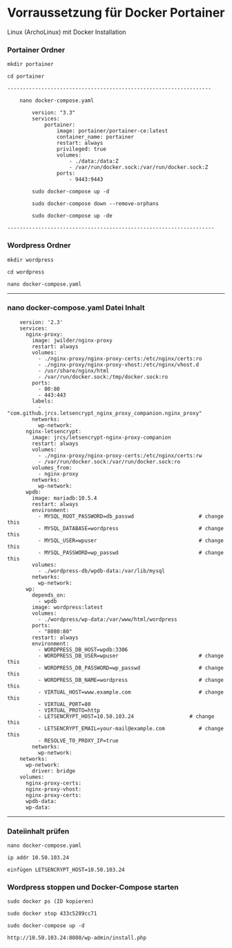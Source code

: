 # Vorraussetzung für Docker Portainer
  
  Linux (ArchoLinux) mit Docker Installation

### Portainer Ordner

	mkdir portainer

	cd portainer
	
	------------------------------------------------------------------

		nano docker-compose.yaml

			version: "3.3"
			services:
				portainer:
					image: portainer/portainer-ce:latest
					container_name: portainer
					restart: always
					privileged: true
					volumes:
						- ./data:/data:Z
						- /var/run/docker.sock:/var/run/docker.sock:Z
					ports:
						- 9443:9443

			sudo docker-compose up -d

			sudo docker-compose down --remove-orphans

			sudo docker-compose up -de
			
	-------------------------------------------------------------------		

### Wordpress Ordner

	mkdir wordpress

	cd wordpress

	nano docker-compose.yaml

--------------------------------------------------------------------------

### nano docker-compose.yaml Datei Inhalt
	 
		version: '2.3'
		services:
		  nginx-proxy:
			image: jwilder/nginx-proxy
			restart: always
			volumes:
			  - ./nginx-proxy/nginx-proxy-certs:/etc/nginx/certs:ro
			  - ./nginx-proxy/nginx-proxy-vhost:/etc/nginx/vhost.d
			  - /usr/share/nginx/html
			  - /var/run/docker.sock:/tmp/docker.sock:ro
			ports:
			  - 80:80
			  - 443:443
			labels:
			  - "com.github.jrcs.letsencrypt_nginx_proxy_companion.nginx_proxy"
			networks:
			  wp-network:
		  nginx-letsencrypt:
			image: jrcs/letsencrypt-nginx-proxy-companion
			restart: always
			volumes:
			  - ./nginx-proxy/nginx-proxy-certs:/etc/nginx/certs:rw
			  - /var/run/docker.sock:/var/run/docker.sock:ro
			volumes_from:
			  - nginx-proxy
			networks:
			  wp-network:
		  wpdb:
			image: mariadb:10.5.4
			restart: always
			environment:
			  - MYSQL_ROOT_PASSWORD=db_passwd                     # change this
			  - MYSQL_DATABASE=wordpress                          # change this
			  - MYSQL_USER=wpuser                                 # change this
			  - MYSQL_PASSWORD=wp_passwd                          # change this
			volumes:
			  - ./wordpress-db/wpdb-data:/var/lib/mysql
			networks:
			  wp-network:
		  wp:
			depends_on:
			  - wpdb
			image: wordpress:latest
			volumes:
			  - ./wordpress/wp-data:/var/www/html/wordpress
			ports:
			  - "8080:80"
			restart: always
			environment:
			  - WORDPRESS_DB_HOST=wpdb:3306
			  - WORDPRESS_DB_USER=wpuser                          # change this
			  - WORDPRESS_DB_PASSWORD=wp_passwd                   # change this
			  - WORDPRESS_DB_NAME=wordpress                       # change this
			  - VIRTUAL_HOST=www.example.com                      # change this
			  - VIRTUAL_PORT=80
			  - VIRTUAL_PROTO=http
			  - LETSENCRYPT_HOST=10.50.103.24                  # change this
			  - LETSENCRYPT_EMAIL=your-mail@example.com           # change this
			  - RESOLVE_TO_PROXY_IP=true
			networks:
			  wp-network:
		networks:
		  wp-network:
			driver: bridge
		volumes:
		  nginx-proxy-certs:
		  nginx-proxy-vhost:
		  nginx-proxy-certs:
		  wpdb-data:
		  wp-data:
		 
----------------------------------------------------------------------------------
 
### Dateiinhalt prüfen

	nano docker-compose.yaml

	ip addr 10.50.103.24
	
	einfügen LETSENCRYPT_HOST=10.50.103.24 
	
	
### Wordpress stoppen und Docker-Compose starten

	sudo docker ps (ID kopieren)
	
	sudo docker stop 433c5289cc71
	
	sudo docker-compose up -d
	
	http://10.50.103.24:8080/wp-admin/install.php
	




